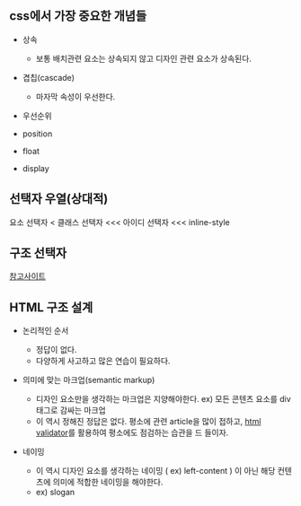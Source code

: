 ##    css에서 가장 중요한 개념들

- 상속
  - 보통 배치관련 요소는 상속되지 않고 디자인 관련 요소가 상속된다. 

- 겹칩(cascade)
  - 마자막 속성이 우선한다.
  
- 우선순위

- position

- float

- display

## 선택자 우열(상대적)
요소 선택자 < 클래스 선택자 <<< 아이디 선택자 <<< inline-style

## 구조 선택자
[참고사이트](http://nthmaster.com/)
  
## HTML  구조 설계

- 논리적인 순서

  - 정답이 없다.
  - 다양하게 사고하고 많은 연습이 필요하다.

- 의미에 맞는 마크업(semantic markup)
  - 디자인 요소만을 생각하는 마크업은 지양해야한다. ex) 모든 콘텐츠 요소를 div 태그로 감싸는 마크업
  - 이 역시 정해진 정답은 없다. 평소에 관련 article을 많이 접하고, [html validator](https://validator.w3.org/)를 활용하여 평소에도 점검하는 습관을 드
  들이자.
  
- 네이밍
  - 이 역시 디자인 요소를 생각하는 네이밍 ( ex) left-content ) 이 아닌 해당 컨텐츠에 의미에 적합한 네이밍을 해야한다. 
  - ex) slogan
